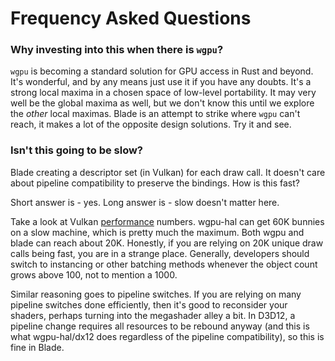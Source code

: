 # Frequency Asked Questions

### Why investing into this when there is `wgpu`?

`wgpu` is becoming a standard solution for GPU access in Rust and beyond. It's wonderful, and by any means just use it if you have any doubts. It's a strong local maxima in a chosen space of low-level portability. It may very well be the global maxima as well, but we don't know this until we explore the *other* local maximas. Blade is an attempt to strike where `wgpu` can't reach, it makes a lot of the opposite design solutions. Try it and see.

### Isn't this going to be slow?

Blade creating a descriptor set (in Vulkan) for each draw call. It doesn't care about pipeline compatibility to preserve the bindings. How is this fast?

Short answer is - yes. Long answer is - slow doesn't matter here.

Take a look at Vulkan [performance](performance.md) numbers. wgpu-hal can get 60K bunnies on a slow machine, which is pretty much the maximum. Both wgpu and blade can reach about 20K. Honestly, if you are relying on 20K unique draw calls being fast, you are in a strange place. Generally, developers should switch to instancing or other batching methods whenever the object count grows above 100, not to mention a 1000.

Similar reasoning goes to pipeline switches. If you are relying on many pipeline switches done efficiently, then it's good to reconsider your shaders, perhaps turning into the megashader alley a bit. In D3D12, a pipeline change requires all resources to be rebound anyway (and this is what wgpu-hal/dx12 does regardless of the pipeline compatibility), so this is fine in Blade.
